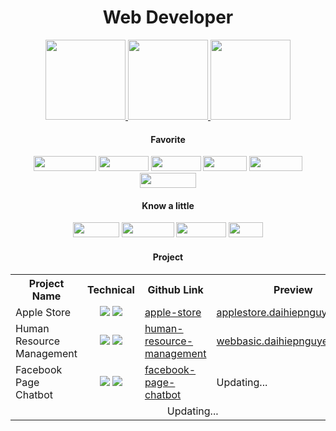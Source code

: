 <div align="center">
        <h1>Web Developer</h1>
        <a href="https://github.com/daihiepnguyen"><img src="https://github-readme-stats.vercel.app/api?username=daihiepnguyen&count_private=true&hide=stars&custom_title=Github%20Stats&border_radius=15" height="128px"/>
        </a>
        <a href="https://github.com/daihiepnguyen"><img src="https://github-readme-stats.vercel.app/api/wakatime?username=daihiepnguyen&langs_count=6&border_radius=15&range=last_7_days&layout=compact&custom_title=Last%207%20Days" height="128px"/>
        </a>
        <a href="https://github.com/daihiepnguyen"><img src="https://github-readme-stats.vercel.app/api/top-langs/?username=daihiepnguyen&layout=compact&langs_count=6&border_radius=15" height="128px"/>
        </a>
    </div>
    <div align="center">
        <h4>Favorite</h4>
        <div>
            <img src="https://img.shields.io/badge/-JavaScript-yellow?logo=javascript&logoColor=white" width="100px"
                height="24px" />
            <img src="https://img.shields.io/badge/-Nodejs-green?logo=Node.js&logoColor=white" width="80px"
                height="24px" />
            <img src="https://img.shields.io/badge/-React-blue?logo=react&logoColor=white" width="80px" height="24px" />
            <img src="https://img.shields.io/badge/-SCSS-ff69b4?logo=sass&logoColor=white" width="70px" height="24px" />
            <img src="https://img.shields.io/badge/-MySQL-orange?logo=mysql&logoColor=white" width="85px"
                height="24px" />
            <img src="https://img.shields.io/badge/-MongoDB-green?logo=mongodb&logoColor=white" width="90px"
                height="24px" />
        </div>
        <h4>Know a little</h4>
        <div>
            <img src="https://img.shields.io/badge/-Flask-grey?logo=flask&logoColor=white" width="74px" height="24px" />
            <img src="https://img.shields.io/badge/-Laravel-orange?logo=laravel&logoColor=white" width="84px"
                height="24px" />
            <img src="https://img.shields.io/badge/-Docker-informational?logo=docker&logoColor=white" width="80px"
                height="24px" />
            <img src="https://img.shields.io/badge/-Git-orange?logo=git&logoColor=white" width="55px"
                 height="24px" />
        </div>
        <h4>Project</h4>
        <table>
            <tr align="center">
                <th>Project Name</th>
                <th>Technical</th>
                <th>Github Link</th>
                <th>Preview</th>
            </tr>
            <tr>
                <td>Apple Store</td>
                <td align="center"><img
                        src="https://img.shields.io/badge/-Bootstrap-blue?logo=bootstrap&logoColor=white" />
                    <img src="https://img.shields.io/badge/-Laravel-orange?logo=laravel&logoColor=white" />
                </td>
                <td><a href="https://github.com/daihiepnguyen/apple-store">apple-store</a></td>
                <td><a href="http://applestore.daihiepnguyen.space">applestore.daihiepnguyen.space</a></td>
            </tr>
            <tr>
                <td>Human Resource Management</td>
                <td align="center"><img src="https://img.shields.io/badge/-CSS3-blue?logo=css3&logoColor=white" />
                    <img src="https://img.shields.io/badge/-PHP-blue?logo=php&logoColor=white" />
                </td>
                <td><a href="https://github.com/daihiepnguyen/human-resource-management">human-resource-management</a></td>
                <td><a href="http://webbasic.daihiepnguyen.space" target="_blank">webbasic.daihiepnguyen.space</a></td>
            </tr>
            <tr>
                <td>Facebook Page Chatbot</td>
                <td align="center"><img src="https://img.shields.io/badge/-ejs-blue?logo=ejs&logoColor=white" />
                    <img src="https://img.shields.io/badge/-Nodejs-green?logo=Node.js&logoColor=white" />
                </td>
                <td><a href="https://github.com/daihiepnguyen/facebook-page-chatbot">facebook-page-chatbot</a></td>
                <td>Updating...</td>
            </tr>
            <tr>
                <td colspan=4 align="center">Updating...</td>
            </tr>
        </table>
    </div>
